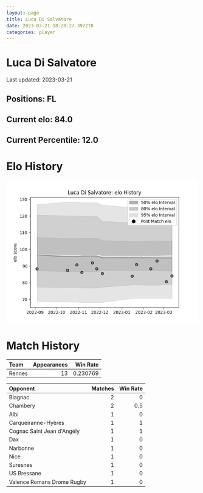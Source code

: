 ```yaml
---  
layout: page  
title: Luca Di Salvatore  
date: 2023-03-21 18:20:27.392278  
categories: player  
---
```

# Luca Di Salvatore


Last updated: 2023-03-21
## Positions: FL

## Current elo: 84.0

## Current Percentile: 12.0

# Elo History


![elo history](history_LucaDiSalvatore.png)
# Match History


| Team   |   Appearances |   Win Rate |
|:-------|--------------:|-----------:|
| Rennes |            13 |   0.230769 |

| Opponent                   |   Matches |   Win Rate |
|:---------------------------|----------:|-----------:|
| Blagnac                    |         2 |        0   |
| Chambery                   |         2 |        0.5 |
| Albi                       |         1 |        0   |
| Carqueiranne-Hyères        |         1 |        1   |
| Cognac Saint Jean d'Angély |         1 |        1   |
| Dax                        |         1 |        0   |
| Narbonne                   |         1 |        0   |
| Nice                       |         1 |        0   |
| Suresnes                   |         1 |        0   |
| US Bressane                |         1 |        0   |
| Valence Romans Drome Rugby |         1 |        0   |